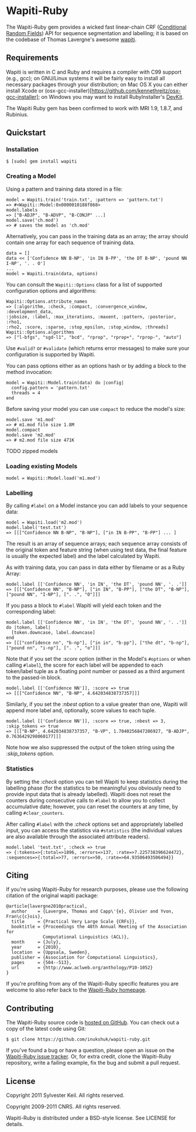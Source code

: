 Wapiti-Ruby
===========

The Wapiti-Ruby gem provides a wicked fast linear-chain CRF
([Conditional Random Fields](http://en.wikipedia.org/wiki/Conditional_random_field))
API for sequence segmentation and labelling; it is based on the codebase of
Thomas Lavergne's awesome [wapiti](http://wapiti.limsi.fr/).


Requirements
------------

Wapiti is written in C and Ruby and requires a compiler with C99
support (e.g., gcc); on GNU/Linux systems it will be fairly easy to install
all necessary packages through your distribution; on Mac OS X you can either
install Xcode or
(osx-gcc-installer)[https://github.com/kennethreitz/osx-gcc-installer];
on Windows you may want to install RubyInstaller's
[DevKit](https://github.com/oneclick/rubyinstaller/wiki/development-kit).

The Wapiti Ruby gem has been confirmed to work with MRI 1.9, 1.8.7,
and Rubinius.


Quickstart
----------

### Installation

    $ [sudo] gem install wapiti

### Creating a Model

Using a pattern and training data stored in a file:

    model = Wapiti.train('train.txt', :pattern => 'pattern.txt')
    => #<Wapiti::Model:0x0000010188f868>
    model.labels
    => ["B-ADJP", "B-ADVP", "B-CONJP" ...]
    model.save('ch.mod')
    => # saves the model as 'ch.mod'

Alternatively, you can pass in the training data as an array; the array
should contain one array for each sequence of training data.

    data = []
    data << ['Confidence NN B-NP', 'in IN B-PP', 'the DT B-NP', 'pound NN I-NP', '. . O']
    ...
    model = Wapiti.train(data, options)

You can consult the `Wapiti::Options` class for a list of supported
configuration options and algorithms:

    Wapiti::Options.attribute_names
    => [:algorithm, :check, :compact, :convergence_window, :development_data,
    :jobsize, :label, :max_iterations, :maxent, :pattern, :posterior, :rho1,
    :rho2, :score, :sparse, :stop_epsilon, :stop_window, :threads]
    Wapiti::Options.algorithms
    => ["l-bfgs", "sgd-l1", "bcd", "rprop", "rprop+", "rprop-", "auto"]

Use `#valid?` or `#validate` (which returns error messages) to make sure
your configuration is supported by Wapiti.

You can pass options either as an options hash or by adding a block to the
method invocation:

    model = Wapiti::Model.train(data) do |config|
      config.pattern = 'pattern.txt'
      threads = 4
    end

Before saving your model you can use `compact` to reduce the model's size:

    model.save 'm1.mod'
    => # m1.mod file size 1.8M
    model.compact
    model.save 'm2.mod'
    => # m2.mod file size 471K

TODO zipped models

### Loading existing Models

    model = Wapiti::Model.load('m1.mod')

### Labelling

By calling `#label` on a Model instance you can add labels to your sequence
data:

    model = Wapiti.load('m2.mod')
    model.label('test.txt')
    => [[["Confidence NN B-NP", "B-NP"], ["in IN B-PP", "B-PP"] ... ]

The result is an array of sequence arrays; each sequence array consists of
the original token and feature string (when using test data, the final
feature is usually the expected label) and the label calculated by Wapiti.

As with training data, you can pass in data either by filename or as
a Ruby Array:

    model.label [['Confidence NN', 'in IN', 'the DT', 'pound NN', '. .']]
    => [[["Confidence NN", "B-NP"], ["in IN", "B-PP"], ["the DT", "B-NP"],
    ["pound NN", "I-NP"], [". .", "O"]]]

If you pass a block to `#label` Wapiti will yield each token and the
corresponding label:

    model.label [['Confidence NN', 'in IN', 'the DT', 'pound NN', '. .']] do |token, label|
      [token.downcase, label.downcase]
    end
    => [[["confidence nn", "b-np"], ["in in", "b-pp"], ["the dt", "b-np"],
    ["pound nn", "i-np"], [". .", "o"]]]

Note that if you set the *:score* option (either in the Model's `#options` or
when calling `#label`), the score for each label will be appended to
each token/label tuple as a floating point number or passed as a third
argument to the passed-in block.

    model.label [['Confidence NN']], :score => true
    => [[["Confidence NN", "B-NP", 4.642034838737357]]]

Similarly, if you set the *:nbest* option to a value greater than one, Wapiti
will append more label and, optionally, score values to each tuple.

    model.label [['Confidence NN']], :score => true, :nbest => 3, :skip_tokens => true
    => [[["B-NP", 4.642034838737357, "B-VP", 1.7040256847206927, "B-ADJP", 0.7636429298060177]]]

Note how we also suppressed the output of the token string using the
*:skip_tokens* option.


### Statistics

By setting the *:check* option you can tell Wapiti to keep statistics during
the labelling phase (for the statistics to be meaningful you obviously need
to provide input data that is already labelled). Wapiti does not reset the
counters during consecutive calls to `#label` to allow you to collect
accumulative date; however, you can reset the counters at any time, by calling
`#clear_counters`.

After calling `#label` with the *:check* options set and appropriately labelled
input, you can access the statistics via `#statistics` (the individual values
are also available through the associated attribute readers).

    model.label 'test.txt', :check => true
    => {:tokens=>{:total=>1896, :errors=>137, :rate=>7.225738396624472},
    :sequences=>{:total=>77, :errors=>50, :rate=>64.93506493506494}}



Citing
------

If you're using Wapiti-Ruby for research purposes, please use the following
citation of the original wapiti package:

    @article{lavergne2010practical,
      author    = {Lavergne, Thomas and Capp\'{e}, Olivier and Yvon, Fran\c{c}ois},
      title     = {Practical Very Large Scale {CRFs}},
      booktitle = {Proceedings the 48th Annual Meeting of the Association for
                  Computational Linguistics (ACL)},
      month     = {July},
      year      = {2010},
      location  = {Uppsala, Sweden},
      publisher = {Association for Computational Linguistics},
      pages     = {504--513},
      url       = {http://www.aclweb.org/anthology/P10-1052}
    }

If you're profiting from any of the Wapiti-Ruby specific features you are
welcome to also refer back to the
[Wapiti-Ruby homepage](http://github.com/inukshuk/wapiti-ruby/).


Contributing
------------

The Wapiti-Ruby source code is
[hosted on GitHub](http://github.com/inukshuk/wapiti-ruby/).
You can check out a copy of the latest code using Git:

    $ git clone https://github.com/inukshuk/wapiti-ruby.git

If you've found a bug or have a question, please open an issue on the
[Wapiti-Ruby issue tracker](http://github.com/inukshuk/wapiti-ruby/issues).
Or, for extra credit, clone the Wapiti-Ruby repository, write a failing
example, fix the bug and submit a pull request.


License
-------

Copyright 2011 Sylvester Keil. All rights reserved.

Copyright 2009-2011 CNRS. All rights reserved.

Wapiti-Ruby is distributed under a BSD-style license. See LICENSE for details.
